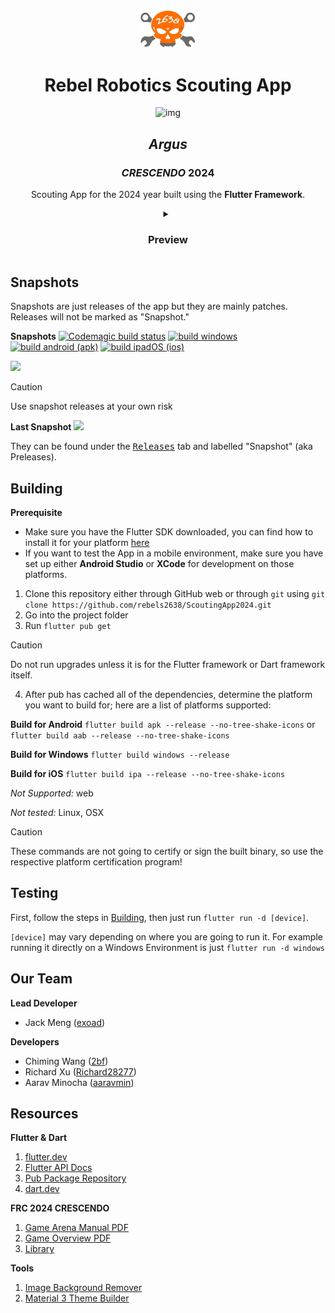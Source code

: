 <div align="center">
<img src="repo/assets/logo.png" width=88 />
<br/>
<h1>Rebel Robotics Scouting App</h1>
    <img alt="img" src="https://img.shields.io/badge/Flutter-%2302569B.svg?style=for-the-badge&logo=Flutter&logoColor=white" />
<h2><em>Argus</em></h2>
<h3><em>CRESCENDO</em> 2024</h3>

Scouting App for the 2024 year built using the **Flutter Framework**.

<details>
    <summary>
        <h3>Preview</h3>
    </summary>
    <img src="./repo/assets/Screenshot.png" />
    <br/>
    <img src="./repo/assets/Screenshot_2.png" />

> **Please note this is a development screenshot!**

</details>

</div>

## Snapshots

Snapshots are just releases of the app but they are mainly patches. Releases will not be marked as "Snapshot."

**Snapshots**
[![Codemagic build status](https://api.codemagic.io/apps/65d3baea1707304169bc131e/65d3baea1707304169bc131d/status_badge.svg)](https://codemagic.io/apps/65d3baea1707304169bc131e/65d3baea1707304169bc131d/latest_build) [![build windows](https://github.com/rebels2638/ScoutingApp/actions/workflows/builder3.yml/badge.svg)](https://github.com/rebels2638/ScoutingApp/actions/workflows/builder3.yml) [![build android (apk)](https://github.com/rebels2638/ScoutingApp2024/actions/workflows/builder_android.yml/badge.svg)](https://github.com/rebels2638/ScoutingApp2024/actions/workflows/builder_android.yml) [![build ipadOS (ios)](https://github.com/rebels2638/ScoutingApp2024/actions/workflows/builder_ios.yml/badge.svg)](https://github.com/rebels2638/ScoutingApp2024/actions/workflows/builder_ios.yml)

![](https://img.shields.io/github/repo-size/rebels2638/ScoutingApp2024?style=for-the-badge)

> [!CAUTION]
> Use snapshot releases at your own risk


**Last Snapshot** ![](https://img.shields.io/github/release-date-pre/rebels2638/ScoutingApp2024)

They can be found under the <a href="https://github.com/rebels2638/ScoutingApp2024/releases"><kbd>Releases</kbd></a> tab and labelled "Snapshot" (aka Preleases).

## Building

**Prerequisite**
* Make sure you have the Flutter SDK downloaded, you can find how to install it for your platform [here](https://docs.flutter.dev/get-started/install)
* If you want to test the App in a mobile environment, make sure you have set up either **Android Studio** or **XCode** for development on those platforms.

1. Clone this repository either through GitHub web or through `git` using `git clone https://github.com/rebels2638/ScoutingApp2024.git`
2. Go into the project folder
3. Run `flutter pub get`
> [!CAUTION]
> Do not run upgrades unless it is for the Flutter framework or Dart framework itself.
4. After pub has cached all of the dependencies, determine the platform you want to build for; here are a list of platforms supported:

**Build for Android** `flutter build apk --release --no-tree-shake-icons` or `flutter build aab --release --no-tree-shake-icons`

**Build for Windows** `flutter build windows --release`

**Build for iOS** `flutter build ipa --release --no-tree-shake-icons`

*Not Supported:* web

*Not tested:* Linux, OSX

> [!CAUTION]
> These commands are not going to certify or sign the built binary, so use the respective platform certification program!

## Testing

First, follow the steps in [Building](#building), then just run `flutter run -d [device]`.

`[device]` may vary depending on where you are going to run it. For example running it directly on a Windows Environment is just `flutter run -d windows`

## Our Team

**Lead Developer**

* Jack Meng ([exoad](https://github.com/exoad))

**Developers**

* Chiming Wang ([2bf](https://github.com/2bf))
* Richard Xu ([Richard28277](https://github.com/Richard28277))
* Aarav Minocha ([aaravmin](https://github.com/aaravmin))

## Resources

**Flutter & Dart**

1. [flutter.dev](https://flutter.dev)
2. [Flutter API Docs](https://api.flutter.dev/)
3. [Pub Package Repository](https://pub.dev/)
4. [dart.dev](https://dart.dev)

**FRC 2024 CRESCENDO**

1. [Game Arena Manual PDF](http://firstfrc.blob.core.windows.net/frc2024/Manual/Sections/2024GameManual-05ARENA.pdf)
2. [Game Overview PDF](http://firstfrc.blob.core.windows.net/frc2024/Manual/Sections/2024GameManual-04GameOverview.pdf)
3. [Library](https://www.firstinspires.org/resource-library/frc/competition-manual-qa-system)

**Tools**

1. [Image Background Remover](https://www.remove.bg/)
2. [Material 3 Theme Builder](https://appainter.dev/)
